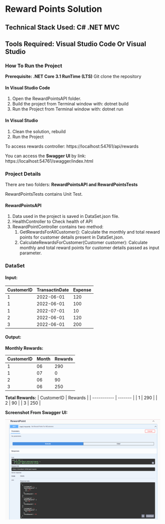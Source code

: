 # Reward Points Solution
## Technical Stack Used: C# .NET MVC
## Tools Required: Visual Studio Code Or Visual Studio
### How To Run the Project 
**Prerequisite: .NET Core 3.1 RunTime (LTS)**
Git clone the repository
#### In Visual Studio Code

1. Open the RewardPointsAPI folder.
1. Build the project from Terminal window with: dotnet build
1. Run the Project from Terminal window with: dotnet run
#### In Visual Studio
1. Clean the solution, rebuild
2. Run the Project

To access rewards controller: https://localhost:54761/api/rewards

You can access the **Swagger UI** by link: https://localhost:54761/swagger/index.html 

### Project Details
There are two folders:
**RewardPointsAPI and RewardPointsTests**

RewardPointsTests contains Unit Test.

#### RewardPointsAPI
1. Data used in the project is saved in DataSet.json file.
1. HealthController to Check health of API
2. RewardPointController contains two method:
   1. GetRewardsForAllCustomer(): Calculate the monthly and total reward points for customer details present in DataSet.json.
   2. CalculateRewardsForCustomer(Customer customer): Calculate monthly and total reward points for customer details passed as input parameter.

### DataSet
#### Input:
   
| CustomerID  | TransactinDate | Expense |
| ----------- | -----------    | ------- |
| 1           | 2022-06-01     | 120     |
| 1           | 2022-06-01     | 100     |
| 1           | 2022-07-01     | 10      |
| 2           | 2022-06-01     | 120     |
| 3           | 2022-06-01     | 200     |

#### Output:
**Monthly Rewards:**

| CustomerID  | Month | Rewards |
| ----------- | ------| ------- |
| 1           | 06    | 290     |
| 1           | 07    | 0       |
| 2           | 06    | 90      |
| 3           | 06    | 250     |

**Total Rewards:**
| CustomerID  | Rewards |
| ----------- | ------- | 
| 1           | 290     |
| 2           | 90      |
| 3           | 250     |

**Screenshot From Swagger UI:**

![GetRewardsForAllCustomers](https://github.com/SM2202/RewardPointsSolution/blob/main/TestImages/GetRewardsForAllCustomers.png)
